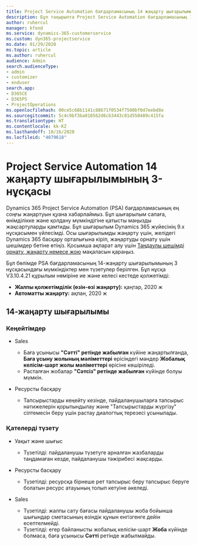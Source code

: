 ```yaml
---
title: Project Service Automation бағдарламасының 14 жаңарту шығарылымы 3-нұсқасындағы жаңалықтар немесе өзгерістер
description: Бұл тақырыпта Project Service Automation бағдарламасының 14-жаңарту шығарылымының 3 нұсқасындағы жаңалықтар туралы ақпарат беріледі.
author: ruhercul
manager: kfend
ms.service: dynamics-365-customerservice
ms.custom: dyn365-projectservice
ms.date: 01/29/2020
ms.topic: article
ms.author: ruhercul
audience: Admin
search.audienceType:
- admin
- customizer
- enduser
search.app:
- D365CE
- D365PS
- ProjectOperations
ms.openlocfilehash: 00ce5c68b1141c88671f0534f7500bf0d7eebd8e
ms.sourcegitcommit: 5c4c9bf3ba018562d6cb3443c01d550489c415fa
ms.translationtype: HT
ms.contentlocale: kk-KZ
ms.lasthandoff: 10/16/2020
ms.locfileid: "4079618"
---
```

# <a name="project-service-automation-update-release-14-v3"></a>Project Service Automation 14 жаңарту шығарылымының 3-нұсқасы
Dynamics 365 Project Service Automation (PSA) бағдарламасының ең соңғы жаңартуын қуана хабарлаймыз. Бұл шығарылым сапаға, өнімділікке және қолдану мүмкіндігіне қатысты маңызды жақсартуларды қамтиды. Бұл шығарылым Dynamics 365 жүйесінің 9.x нұсқасымен үйлесімді. Осы шығарылымды жаңарту үшін, желідегі Dynamics 365 басқару орталығына кіріп, жаңартуды орнату үшін шешімдер бетіне өтіңіз. Қосымша ақпарат алу үшін [Таңдаулы шешімді орнату, жаңарту немесе жою](https://docs.microsoft.com/power-platform/admin/install-remove-preferred-solution) мақаласын қараңыз.

Бұл бөлімде PSA бағдарламасының 14-жаңарту шығарылымының 3 нұсқасындағы мүмкіндіктер мен түзетулер берілген. Бұл нұсқа V3.10.4.21 құрылым нөміріне ие және келесі кестеде қолжетімді:

- **Жалпы қолжетімділік (өзін-өзі жаңарту):** қаңтар, 2020 ж
- **Автоматты жаңарту:** ақпан, 2020 ж

## <a name="update-release-14"></a>14-жаңарту шығарылымы

### <a name="enhancements"></a>Кеңейтімдер

- Sales

     - Баға ұсынысы **"Сәтті" ретінде жабылған** күйіне жаңартылғанда, **Баға ұсыну жолының мәліметтері** өрісіндегі мәндер **Жобалық келісім-шарт жолы мәліметтері** өрісіне көшіріледі.
     - Расталған жобалар **"Сәтсіз" ретінде жабылған** күйінде болуы мүмкін.

- Ресурсты басқару

     - Тапсырыстарды кеңейту кезінде, пайдаланушыларға тапсырыс нәтижелерін қорытындылау және "Тапсырыстарды жүргізу" сілтемесін беру үшін растау диалогтық терезесі ұсынылады.


### <a name="bug-fixes"></a>Қателерді түзету

- Уақыт және шығыс

     - Түзетілді: пайдаланушы түзетуге арналған жазбаларды таңдамаған кезде, пайдаланушы тәжірибесі жақсарды.

- Ресурсты басқару

     - Түзетілді: ресурсқа бірнеше рет тапсырыс беру тапсырыс беруге болатын ресурс атауының толып кетуіне әкеледі.

- Sales

     - Түзетілді: жалпы сату бағасы пайдаланушы жоба бойынша шығындар сметасының өзіндік құнын енгізгенге дейін есептелмейді.
     - Түзетілді: егер байланысты жобалық келісім-шарт **Жоба** күйінде болмаса, баға ұсынысы **Сәтті** ретінде жабылмайды.

